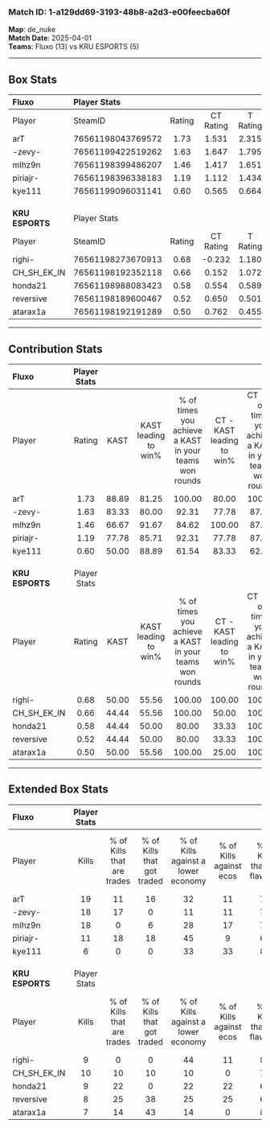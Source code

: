 ### Match ID: 1-a129dd69-3193-48b8-a2d3-e00feecba60f  
**Map**: de_nuke  
**Match Date**: 2025-04-01  
**Teams**: Fluxo (13) vs KRU ESPORTS (5)  

---  

## Box Stats  

| **Fluxo**       | Player Stats      |        |           |          |       |       |       |         |        |      |     |
| :- | :- | :-: | :-: | :-: | :-: | :-: | :-: | :-: | :-: | :-: | :-: |
| Player          | SteamID           | Rating | CT Rating | T Rating | KAST  |  ADR  | Kills | Assists | Deaths | K/D  | HS% |
| arT             | 76561198043769572 |  1.73  |   1.531   |  2.315   | 88.89 | 93.3  |  19   |    3    |   7    | 2.71 | 52  |
| -zevy-          | 76561199422519262 |  1.63  |   1.647   |  1.795   | 83.33 | 100.1 |  18   |    3    |   8    | 2.25 | 61  |
| mlhz9n          | 76561198399486207 |  1.46  |   1.417   |  1.651   | 66.67 | 104.4 |  18   |    2    |   10   | 1.80 | 38  |
| piriajr-        | 76561198396338183 |  1.19  |   1.112   |  1.434   | 77.78 | 77.2  |  11   |    4    |   8    | 1.38 | 81  |
| kye111          | 76561199096031141 |  0.60  |   0.565   |  0.664   | 50.00 | 52.5  |   6   |    2    |   10   | 0.60 | 16  |
|                 |                   |        |           |          |       |       |       |         |        |      |     |
|                 |                   |        |           |          |       |       |       |         |        |      |     |
|                 |                   |        |           |          |       |       |       |         |        |      |     |
| **KRU ESPORTS** | Player Stats      |        |           |          |       |       |       |         |        |      |     |
| Player          | SteamID           | Rating | CT Rating | T Rating | KAST  |  ADR  | Kills | Assists | Deaths | K/D  | HS% |
| righi-          | 76561198273670913 |  0.68  |  -0.232   |  1.180   | 50.00 | 68.4  |   9   |    3    |   14   | 0.64 | 88  |
| CH_SH_EK_IN     | 76561198192352118 |  0.66  |   0.152   |  1.072   | 44.44 | 66.3  |  10   |    0    |   14   | 0.71 | 60  |
| honda21         | 76561198988083423 |  0.58  |   0.554   |  0.589   | 44.44 | 61.9  |   9   |    1    |   15   | 0.60 | 77  |
| reversive       | 76561198189600467 |  0.52  |   0.650   |  0.501   | 44.44 | 51.7  |   8   |    0    |   14   | 0.57 | 50  |
| atarax1a        | 76561198192191289 |  0.50  |   0.762   |  0.455   | 50.00 | 50.9  |   7   |    3    |   15   | 0.47 | 57  |
---  

## Contribution Stats  

| **Fluxo**       | Player Stats |       |                      |                                                        |                           |                                                             |                          |                                                            |
| :- | :-: | :-: | :-: | :-: | :-: | :-: | :-: | :-: |
| Player          |    Rating    | KAST  | KAST leading to win% | % of times you achieve a KAST in your teams won rounds | CT - KAST leading to win% | CT - % of times you achieve a KAST in your teams won rounds | T - KAST leading to win% | T - % of times you achieve a KAST in your teams won rounds |
| arT             |     1.73     | 88.89 |        81.25         |                         100.00                         |           80.00           |                           100.00                            |          83.33           |                           100.00                           |
| -zevy-          |     1.63     | 83.33 |        80.00         |                         92.31                          |           77.78           |                            87.50                            |          83.33           |                           100.00                           |
| mlhz9n          |     1.46     | 66.67 |        91.67         |                         84.62                          |          100.00           |                            87.50                            |          80.00           |                           80.00                            |
| piriajr-        |     1.19     | 77.78 |        85.71         |                         92.31                          |           77.78           |                            87.50                            |          100.00          |                           100.00                           |
| kye111          |     0.60     | 50.00 |        88.89         |                         61.54                          |           83.33           |                            62.50                            |          100.00          |                           60.00                            |
|                 |              |       |                      |                                                        |                           |                                                             |                          |                                                            |
|                 |              |       |                      |                                                        |                           |                                                             |                          |                                                            |
|                 |              |       |                      |                                                        |                           |                                                             |                          |                                                            |
| **KRU ESPORTS** | Player Stats |       |                      |                                                        |                           |                                                             |                          |                                                            |
| Player          |    Rating    | KAST  | KAST leading to win% | % of times you achieve a KAST in your teams won rounds | CT - KAST leading to win% | CT - % of times you achieve a KAST in your teams won rounds | T - KAST leading to win% | T - % of times you achieve a KAST in your teams won rounds |
| righi-          |     0.68     | 50.00 |        55.56         |                         100.00                         |          100.00           |                           100.00                            |          50.00           |                           100.00                           |
| CH_SH_EK_IN     |     0.66     | 44.44 |        55.56         |                         100.00                         |           50.00           |                           100.00                            |          57.14           |                           100.00                           |
| honda21         |     0.58     | 44.44 |        50.00         |                         80.00                          |           33.33           |                           100.00                            |          60.00           |                           75.00                            |
| reversive       |     0.52     | 44.44 |        50.00         |                         80.00                          |           33.33           |                           100.00                            |          60.00           |                           75.00                            |
| atarax1a        |     0.50     | 50.00 |        55.56         |                         100.00                         |           25.00           |                           100.00                            |          80.00           |                           100.00                           |
---  

## Extended Box Stats  

| **Fluxo**       | Player Stats |                            |                            |                                    |                         |                              |                                 |        |                             |                                     |                          |                               |                            |
| :- | :-: | :-: | :-: | :-: | :-: | :-: | :-: | :-: | :-: | :-: | :-: | :-: | :-: |
| Player          |    Kills     | % of Kills that are trades | % of Kills that got traded | % of Kills against a lower economy | % of Kills against ecos | % of Kills that are flawless | % of Kills that are close duels | Deaths | % of Deaths that get traded | % of Deaths against a lower economy | % of Deaths against ecos | % of Deaths that are flawless | % of Deaths that are close |
| arT             |      19      |             11             |             16             |                 32                 |           11            |              74              |               11                |   7    |             29              |                  0                  |            0             |              57               |             14             |
| -zevy-          |      18      |             17             |             0              |                 11                 |           11            |              72              |                0                |   8    |             25              |                 13                  |            0             |              88               |             0              |
| mlhz9n          |      18      |             0              |             6              |                 28                 |           17            |              78              |               17                |   10   |             10              |                  0                  |            0             |              70               |             20             |
| piriajr-        |      11      |             18             |             18             |                 45                 |            9            |              64              |               18                |   8    |             13              |                 13                  |            13            |              75               |             0              |
| kye111          |      6       |             0              |             0              |                 33                 |           33            |              83              |               17                |   10   |             10              |                  0                  |            0             |              90               |             0              |
|                 |              |                            |                            |                                    |                         |                              |                                 |        |                             |                                     |                          |                               |                            |
|                 |              |                            |                            |                                    |                         |                              |                                 |        |                             |                                     |                          |                               |                            |
|                 |              |                            |                            |                                    |                         |                              |                                 |        |                             |                                     |                          |                               |                            |
| **KRU ESPORTS** | Player Stats |                            |                            |                                    |                         |                              |                                 |        |                             |                                     |                          |                               |                            |
| Player          |    Kills     | % of Kills that are trades | % of Kills that got traded | % of Kills against a lower economy | % of Kills against ecos | % of Kills that are flawless | % of Kills that are close duels | Deaths | % of Deaths that get traded | % of Deaths against a lower economy | % of Deaths against ecos | % of Deaths that are flawless | % of Deaths that are close |
| righi-          |      9       |             0              |             0              |                 44                 |           11            |              89              |                0                |   14   |              7              |                 14                  |            7             |              71               |             21             |
| CH_SH_EK_IN     |      10      |             10             |             10             |                 10                 |            0            |              70              |               20                |   14   |             14              |                 14                  |            7             |              79               |             7              |
| honda21         |      9       |             22             |             0              |                 22                 |           22            |              67              |               11                |   15   |              0              |                 13                  |            0             |              60               |             13             |
| reversive       |      8       |             25             |             38             |                 25                 |           25            |              63              |                0                |   14   |              7              |                  7                  |            0             |              79               |             7              |
| atarax1a        |      7       |             14             |             43             |                 14                 |            0            |              86              |                0                |   15   |             13              |                 13                  |            0             |              80               |             7              |
